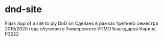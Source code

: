 # dnd-site
Flask App of a site to ply DnD on
Сделано в рамках третьего семестра 2019/2020 года обучения в Университете ИТМО
Благодаров Кирилл, P3222
